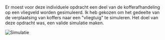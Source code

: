 Er moest voor deze individuele opdracht een deel van de kofferafhandeling op een vliegveld worden gesimuleerd. Ik heb gekozen om het gedeelte van de verplaatsing van koffers naar een "vliegtuig" te simuleren. Het doel van deze opdracht was, een valide simulatie maken.

![Simulatie](https://user-images.githubusercontent.com/90836552/235921478-4d59c075-172c-4c2d-a056-40cdcb0a5661.JPG)
